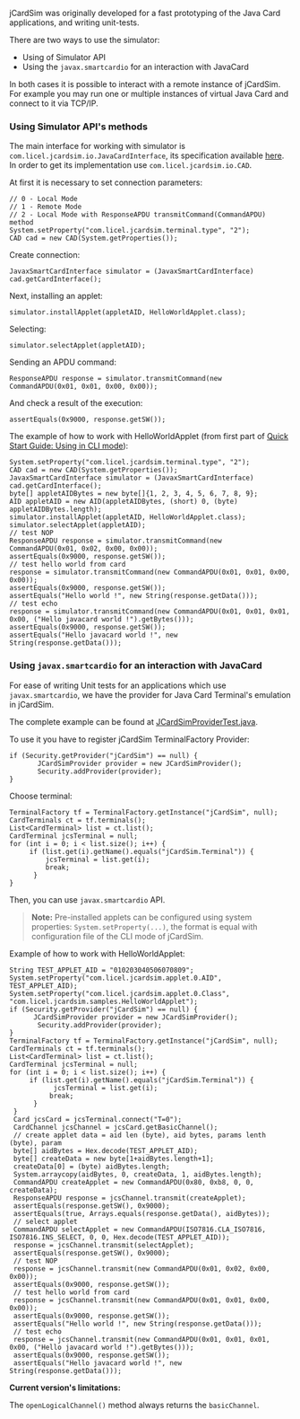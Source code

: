 jCardSim was originally developed for a fast prototyping of the Java Card applications, and writing unit-tests.

There are two ways to use the simulator:

 - Using of Simulator API
 - Using the `javax.smartcardio` for an interaction with JavaCard

In both cases it is possible to interact with a remote instance of jCardSim. For example you may run one or multiple instances of virtual Java Card and connect to it via TCP/IP.  

### Using Simulator API's methods

The main interface for working with simulator is `com.licel.jcardsim.io.JavaCardInterface`, its specification available [here](http://jcardsim.org/jcardsim/com/licel/jcardsim/io/JavaCardInterface.html). In order to get its implementation use `com.licel.jcardsim.io.CAD`.

At first it is necessary to set connection parameters:

	// 0 - Local Mode
	// 1 - Remote Mode
	// 2 - Local Mode with ResponseAPDU transmitCommand(CommandAPDU) method
	System.setProperty("com.licel.jcardsim.terminal.type", "2");
	CAD cad = new CAD(System.getProperties());

Create connection:

	JavaxSmartCardInterface simulator = (JavaxSmartCardInterface) cad.getCardInterface();

Next, installing an applet:

	simulator.installApplet(appletAID, HelloWorldApplet.class);

Selecting:

	simulator.selectApplet(appletAID);

Sending an APDU command:

	ResponseAPDU response = simulator.transmitCommand(new CommandAPDU(0x01, 0x01, 0x00, 0x00));

And check a result of the execution:

	assertEquals(0x9000, response.getSW());

The example of how to work with HelloWorldApplet (from first part of [Quick Start Guide: Using in CLI mode](http://jcardsim.org/docs/quick-start-guide-using-in-cli-mode)):

	System.setProperty("com.licel.jcardsim.terminal.type", "2");
	CAD cad = new CAD(System.getProperties());
	JavaxSmartCardInterface simulator = (JavaxSmartCardInterface) cad.getCardInterface();
	byte[] appletAIDBytes = new byte[]{1, 2, 3, 4, 5, 6, 7, 8, 9};
	AID appletAID = new AID(appletAIDBytes, (short) 0, (byte) appletAIDBytes.length);
	simulator.installApplet(appletAID, HelloWorldApplet.class);
	simulator.selectApplet(appletAID);
	// test NOP
	ResponseAPDU response = simulator.transmitCommand(new CommandAPDU(0x01, 0x02, 0x00, 0x00));
	assertEquals(0x9000, response.getSW());
	// test hello world from card
	response = simulator.transmitCommand(new CommandAPDU(0x01, 0x01, 0x00, 0x00));
	assertEquals(0x9000, response.getSW());
	assertEquals("Hello world !", new String(response.getData()));
	// test echo
	response = simulator.transmitCommand(new CommandAPDU(0x01, 0x01, 0x01, 0x00, ("Hello javacard world !").getBytes()));
	assertEquals(0x9000, response.getSW());
	assertEquals("Hello javacard world !", new String(response.getData()));

### Using  `javax.smartcardio` for an interaction with JavaCard
For ease of writing Unit tests for an applications which use `javax.smartcardio`, we have the provider for Java Card Terminal's emulation in jCardSim.

The complete example can be found at [JCardSimProviderTest.java](https://github.com/licel/jcardsim/blob/master/src/test/java/com/licel/jcardsim/smartcardio/JCardSimProviderTest.java).

To use it you have to register jCardSim TerminalFactory Provider:

	if (Security.getProvider("jCardSim") == null) {
	       JCardSimProvider provider = new JCardSimProvider();
	       Security.addProvider(provider);
	}

Choose terminal:

	TerminalFactory tf = TerminalFactory.getInstance("jCardSim", null);
	CardTerminals ct = tf.terminals();
	List<CardTerminal> list = ct.list();
	CardTerminal jcsTerminal = null;
	for (int i = 0; i < list.size(); i++) {
	     if (list.get(i).getName().equals("jCardSim.Terminal")) {
	         jcsTerminal = list.get(i);
	         break;
	      }
	}

Then, you can use `javax.smartcardio` API.
> **Note:** Pre-installed applets can be configured using system properties: `System.setProperty(...)`, the format is equal with configuration file of the CLI mode of jCardSim.

Example of how to work with HelloWorldApplet:  
	
	String TEST_APPLET_AID = "010203040506070809";
	System.setProperty("com.licel.jcardsim.applet.0.AID", TEST_APPLET_AID);
	System.setProperty("com.licel.jcardsim.applet.0.Class", "com.licel.jcardsim.samples.HelloWorldApplet");
	if (Security.getProvider("jCardSim") == null) {
	      JCardSimProvider provider = new JCardSimProvider();
	       Security.addProvider(provider);
	}
	TerminalFactory tf = TerminalFactory.getInstance("jCardSim", null);
	CardTerminals ct = tf.terminals();
	List<CardTerminal> list = ct.list();
	CardTerminal jcsTerminal = null;
	for (int i = 0; i < list.size(); i++) {
	     if (list.get(i).getName().equals("jCardSim.Terminal")) {
	           jcsTerminal = list.get(i);
	          break;
	      }
	 }
	 Card jcsCard = jcsTerminal.connect("T=0");
	 CardChannel jcsChannel = jcsCard.getBasicChannel();
	 // create applet data = aid len (byte), aid bytes, params lenth (byte), param 
	 byte[] aidBytes = Hex.decode(TEST_APPLET_AID);
	 byte[] createData = new byte[1+aidBytes.length+1];
	 createData[0] = (byte) aidBytes.length;
	 System.arraycopy(aidBytes, 0, createData, 1, aidBytes.length);
	 CommandAPDU createApplet = new CommandAPDU(0x80, 0xb8, 0, 0, createData);
	 ResponseAPDU response = jcsChannel.transmit(createApplet);
	 assertEquals(response.getSW(), 0x9000);
	 assertEquals(true, Arrays.equals(response.getData(), aidBytes));
	 // select applet
	 CommandAPDU selectApplet = new CommandAPDU(ISO7816.CLA_ISO7816, ISO7816.INS_SELECT, 0, 0, Hex.decode(TEST_APPLET_AID));
	 response = jcsChannel.transmit(selectApplet);
	 assertEquals(response.getSW(), 0x9000);
	 // test NOP
	 response = jcsChannel.transmit(new CommandAPDU(0x01, 0x02, 0x00, 0x00));
	 assertEquals(0x9000, response.getSW());
	 // test hello world from card
	 response = jcsChannel.transmit(new CommandAPDU(0x01, 0x01, 0x00, 0x00));
	 assertEquals(0x9000, response.getSW());
	 assertEquals("Hello world !", new String(response.getData()));
	 // test echo
	 response = jcsChannel.transmit(new CommandAPDU(0x01, 0x01, 0x01, 0x00, ("Hello javacard world !").getBytes()));
	 assertEquals(0x9000, response.getSW());
	 assertEquals("Hello javacard world !", new String(response.getData()));

**Current version's limitations:**  

The `openLogicalChannel()` method always returns the `basicChannel`.
